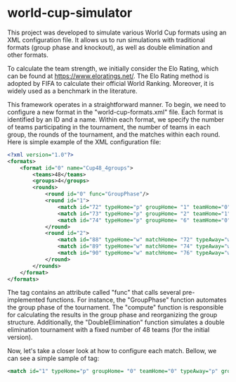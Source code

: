# world-cup-simulator
This project was developed to simulate various World Cup formats using an XML configuration file. It allows us to run simulations with traditional formats (group phase and knockout), as well as double elimination and other formats.

To calculate the team strength, we initially consider the Elo Rating, which can be found at https://www.eloratings.net/. The Elo Rating method is adopted by FIFA to calculate their official World Ranking. Moreover, it is widely used as a benchmark in the literature.

This framework operates in a straightforward manner. To begin, we need to configure a new format in the "world-cup-formats.xml" file. Each format is identified by an ID and a name. Within each format, we specify the number of teams participating in the tournament, the number of teams in each group, the rounds of the tournament, and the matches within each round.
Here is simple example of the XML configuration file:

```xml
<?xml version="1.0"?>
<formats>
	<format id="0" name="Cup48_4groups">
		<teams>48</teams>
		<groups>4</groups>
		<rounds>	
			<round id="0" func="GroupPhase"/>
			<round id="1"> 
				<match id="72" typeHome="p" groupHome= "1" teamHome="0" typeAway="p" groupAway= "13" teamAway="0"/>
				<match id="73" typeHome="p" groupHome= "2" teamHome="1" typeAway="p" groupAway= "6" teamAway="1"/>
				<match id="74" typeHome="p" groupHome= "6" teamHome="0" typeAway="p" groupAway= "5" teamAway="1"/>				
			</round>
			<round id="2">
				<match id="88" typeHome="w" matchHome= "72" typeAway="w" matchAway="73"/>
				<match id="89" typeHome="w" matchHome= "74" typeAway="w" matchAway="75"/>
				<match id="90" typeHome="w" matchHome= "76" typeAway="w" matchAway="77"/>
			</round>
		</rounds>
	</format>
</formats>
```

The <round> tag contains an attribute called "func" that calls several pre-implemented functions. For instance, the "GroupPhase" function automates the group phase of the tournament. The "compute" function is responsible for calculating the results in the group phase and reorganizing the group structure. Additionally, the "DoubleElimination" function simulates a double elimination tournament with a fixed number of 48 teams (for the initial version).

Now, let's take a closer look at how to configure each match. Bellow, we can see a simple sample of <match> tag:
```xml
<match id="1" typeHome="p" groupHome= "0" teamHome="0" typeAway="p" groupAway= "0" teamAway="1"/>
```
